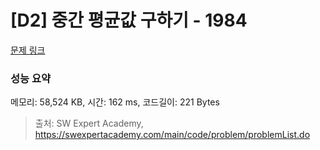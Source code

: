 # [D2] 중간 평균값 구하기 - 1984 

[문제 링크](https://swexpertacademy.com/main/code/problem/problemDetail.do?contestProbId=AV5Pw_-KAdcDFAUq) 

### 성능 요약

메모리: 58,524 KB, 시간: 162 ms, 코드길이: 221 Bytes



> 출처: SW Expert Academy, https://swexpertacademy.com/main/code/problem/problemList.do